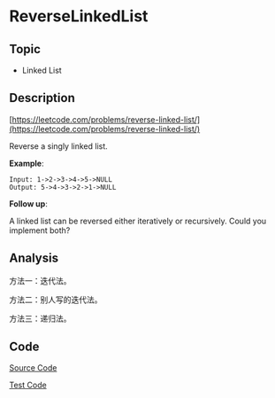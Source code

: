 # ReverseLinkedList

## Topic

- Linked List

## Description

[https://leetcode.com/problems/reverse-linked-list/](https://leetcode.com/problems/reverse-linked-list/)

Reverse a singly linked list.

**Example**:

```
Input: 1->2->3->4->5->NULL
Output: 5->4->3->2->1->NULL
```

**Follow up**:

A linked list can be reversed either iteratively or recursively. Could you implement both?

## Analysis

方法一：迭代法。

方法二：别人写的迭代法。

方法三：递归法。


## Code

[Source Code](../../src/main/java/com/lun/easy/ReverseLinkedList.java)

[Test Code](../../src/test/java/com/lun/easy/ReverseLinkedListTest.java)

